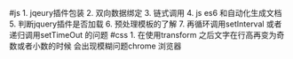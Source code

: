 #js
	1. jqeury插件包装
	2. 双向数据绑定
	3. 链式调用
	4. js es6 和自动化生成文档
	5. 判断jquery插件是否加载
	6. 预处理模板的了解
	7. 再循环调用setInterval 或者 递归调用setTimeOut 的问题
#css
	1. 在使用transform 之后文字在行高再变为奇数或者小数的时候 会出现模糊问题chrome 浏览器